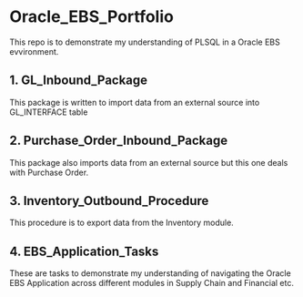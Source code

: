# Oracle_EBS_Portfolio

This repo is to demonstrate my understanding of PLSQL in a Oracle EBS evvironment. 

## 1. GL_Inbound_Package

This package is written to import data from an external source into GL_INTERFACE table

## 2. Purchase_Order_Inbound_Package

This package also imports data from an external source but this one deals with Purchase Order.

## 3. Inventory_Outbound_Procedure

This procedure is to export data from the Inventory module. 

## 4. EBS_Application_Tasks

These are tasks to demonstrate my understanding of navigating the Oracle EBS Application across different modules in Supply Chain and Financial etc.


